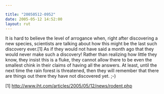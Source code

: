 ```yaml
---

title: "20050512-0952"
date: 2005-05-12 14:52:00
layout: rut
---
```


<p>It is hard to believe the level of arrogance when, right after
discovering a new species, scientists are talking about how this
might be the last such discovery ever.[1] As if they would not
have said a month ago that they would never make such a discovery!
Rather than realizing how little they know, they insist this is
a fluke, they cannot allow there to be even the smallest chink in
their claims of having all the answers.  At least, until the next
time the rain forest is threatened, then they will remember that
there are things out there they have not discovered yet. ;-)</p>

[1] http://www.iht.com/articles/2005/05/12/news/rodent.php

